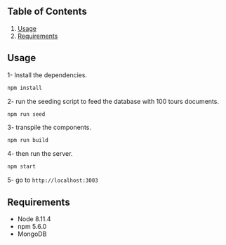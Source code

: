 
## Table of Contents

1. [Usage](#Usage)
2. [Requirements](#requirements)


## Usage

1- Install the dependencies.

```sh
npm install
```

2- run the seeding script to feed the database with 100 tours documents.

```sh
npm run seed
```

3- transpile the components.

```sh
npm run build
```

4- then run the server.

```sh
npm start
```

5- go to `http://localhost:3003` 

## Requirements

- Node 8.11.4
- npm 5.6.0
- MongoDB


